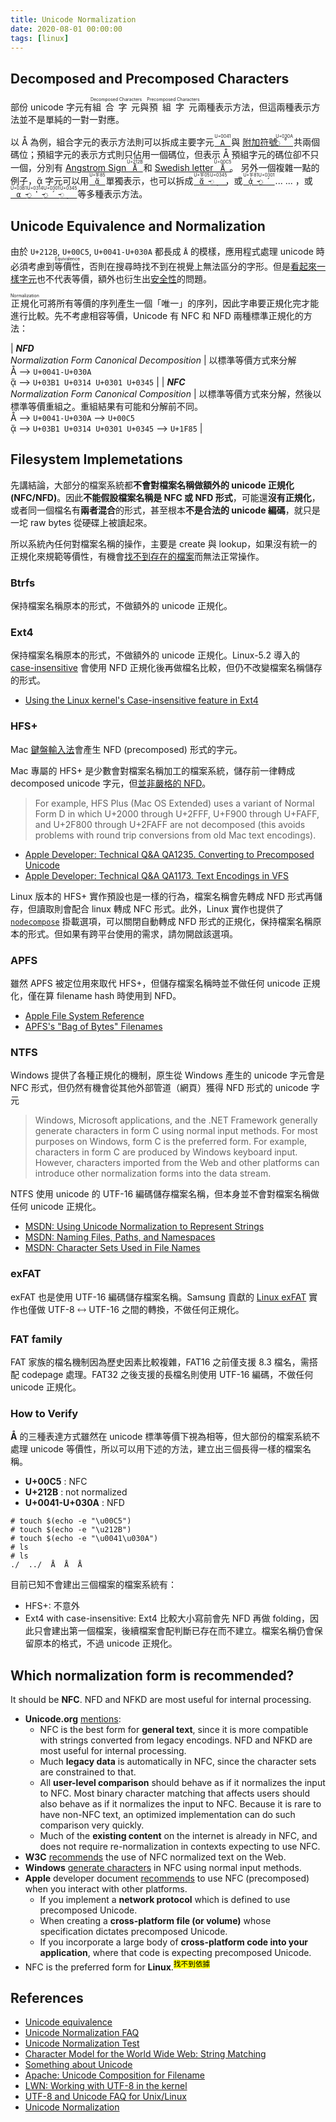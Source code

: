 ```yaml
---
title: Unicode Normalization
date: 2020-08-01 00:00:00
tags: [linux]
---
```


## Decomposed and Precomposed Characters

部份 unicode 字元有<ruby>組合字元<rt>Decomposed Characters</rt></ruby>與<ruby>預組字元<rt>Precomposed Characters</rt></ruby>兩種表示方法，但這兩種表示方法並不是單純的一對一對應。

以 Å 為例，組合字元的表示方法則可以拆成主要字元 [<ruby>`A`<rt>U+0041</rt></ruby>](https://www.compart.com/en/unicode/U+0041) 與 [附加符號](https://zh.wikipedia.org/wiki/%E7%B5%84%E5%90%88%E9%99%84%E5%8A%A0%E7%AC%A6%E8%99%9F)[<ruby>`◌̊`<rt>U+030A</rt></ruby>](https://www.compart.com/en/unicode/U+030A) 共兩個碼位；預組字元的表示方式則只佔用一個碼位，但表示 Å 預組字元的碼位卻不只一個，分別有 [Angstrom Sign <ruby>`Å`<rt>U+212B</rt></ruby>](https://www.compart.com/en/unicode/U+212Br) 和 [Swedish letter <ruby>`Å`<rt>U+00C5</rt></ruby>](https://www.compart.com/en/unicode/U+00C5)。
另外一個複雜一點的例子，ᾅ 字元可以用 [<ruby>`ᾅ`<rt>U+1F85</rt></ruby>](https://www.compart.com/en/unicode/U+1F85) 單獨表示，也可以拆成 [<ruby>`ἅ`<rt>U+1F05</rt></ruby>](https://www.compart.com/en/unicode/U+1F05)-[<ruby>`◌ͅ`<rt>U+0345</rt></ruby>](https://www.compart.com/en/unicode/U+0345)，或 [<ruby>`ᾁ`<rt>U+1F81</rt></ruby>](https://www.compart.com/en/unicode/U+1F81)-[<ruby>`◌́`<rt>U+0301</rt></ruby>](https://www.compart.com/en/unicode/U+0301) ... ... ，或 [<ruby>`α`<rt>U+03B1</rt></ruby>](https://www.compart.com/en/unicode/U+03B1)-[<ruby>`◌̔`<rt>U+0314</rt></ruby>](https://www.compart.com/en/unicode/U+0314)-[<ruby>`◌́`<rt>U+0301</rt></ruby>](https://www.compart.com/en/unicode/U+0301)-[<ruby>`◌ͅ`<rt>U+0345</rt></ruby>](https://www.compart.com/en/unicode/U+0345) 等多種表示方法。


## Unicode Equivalence and Normalization

由於 `U+212B`, `U+00C5`, `U+0041-U+030A` 都長成 `Å` 的模樣，應用程式處理 unicode 時必須考慮到<ruby>等價性<rt>Equivalence</rt></ruby>，否則在搜尋時找不到在視覺上無法區分的字形。但是[看起來一樣字元](https://github.com/reinderien/mimic )也不代表等價，額外也衍生出[安全性](https://docs.microsoft.com/zh-tw/windows/win32/intl/security-considerations--international-features)的問題。

<ruby>正規化<rt>Normalization</rt></ruby>可將所有等價的序列產生一個「唯一」的序列，因此字串要正規化完才能進行比較。先不考慮相容等價，Unicode 有 NFC 和 NFD 兩種標準正規化的方法：

| ***NFD***<br/> *Normalization Form Canonical Decomposition* | 以標準等價方式來分解<br/> Å ⟶ `U+0041-U+030A`<br/> ᾅ ⟶ `U+03B1 U+0314 U+0301 U+0345` |
| ***NFC***<br/> *Normalization Form Canonical Composition*   | 以標準等價方式來分解，然後以標準等價重組之。重組結果有可能和分解前不同。<br/> Å ⟶ `U+0041-U+030A` ⟶ `U+00C5`<br/> ᾅ ⟶ `U+03B1 U+0314 U+0301 U+0345` ⟶ `U+1F85` |


## Filesystem Implemetations

先講結論，大部分的檔案系統都**不會對檔案名稱做額外的 unicode 正規化 (NFC/NFD)**。因此**不能假設檔案名稱是 NFC 或 NFD 形式**，可能還**沒有正規化**，或者同一個檔名有**兩者混合**的形式，甚至根本**不是合法的 unicode 編碼**，就只是一坨 raw bytes 從硬碟上被讀起來。

所以系統內任何對檔案名稱的操作，主要是 create 與 lookup，如果沒有統一的正規化來規範等價性，有機會[找不到存在的檔案](https://en.wikipedia.org/wiki/Unicode_equivalence#Errors_due_to_normalization_differences)而無法正常操作。

### Btrfs
保持檔案名稱原本的形式，不做額外的 unicode 正規化。

### Ext4
保持檔案名稱原本的形式，不做額外的 unicode 正規化。Linux-5.2 導入的 [case-insensitive](https://github.com/torvalds/linux/blob/master/Documentation/admin-guide/ext4.rst#case-insensitive-file-name-lookups) 會使用 NFD 正規化後再做檔名比較，但仍不改變檔案名稱儲存的形式。

* [Using the Linux kernel's Case-insensitive feature in Ext4](https://www.collabora.com/news-and-blog/blog/2020/08/27/using-the-linux-kernel-case-insensitive-feature-in-ext4/)

### HFS+
Mac [鍵盤輸入法](https://developer.apple.com/library/archive/qa/qa1235/_index.html)會產生 NFD (precomposed) 形式的字元。

Mac 專屬的 HFS+ 是少數會對檔案名稱加工的檔案系統，儲存前一律轉成 decomposed unicode 字元，但[並非嚴格的 NFD](https://developer.apple.com/library/archive/qa/qa1173/_index.html)。

> For example, HFS Plus (Mac OS Extended) uses a variant of Normal Form D in which U+2000 through U+2FFF, U+F900 through U+FAFF, and U+2F800 through U+2FAFF are not decomposed (this avoids problems with round trip conversions from old Mac text encodings).

* [Apple Developer: Technical Q&A QA1235. Converting to Precomposed Unicode](https://developer.apple.com/library/archive/qa/qa1235/_index.html)
* [Apple Developer: Technical Q&A QA1173. Text Encodings in VFS](https://developer.apple.com/library/archive/qa/qa1173/_index.html)

Linux 版本的 HFS+ 實作預設也是一樣的行為，檔案名稱會先轉成 NFD 形式再儲存，但讀取則會配合 linux 轉成 NFC 形式。此外，Linux 實作也提供了 [`nodecompose`](https://www.kernel.org/doc/html/latest/filesystems/hfsplus.html) 掛載選項，可以關閉自動轉成 NFD 形式的正規化，保持檔案名稱原本的形式。但如果有跨平台使用的需求，請勿開啟該選項。

### APFS
雖然 APFS 被定位用來取代 HFS+，但儲存檔案名稱時並不做任何 unicode 正規化，僅在算 filename hash 時使用到 NFD。

* [Apple File System Reference](https://developer.apple.com/support/downloads/Apple-File-System-Reference.pdf)
* [APFS's "Bag of Bytes" Filenames](https://mjtsai.com/blog/2017/03/24/apfss-bag-of-bytes-filenames/)

### NTFS
Windows 提供了各種正規化的機制，原生從 Windows 產生的 unicode 字元會是 NFC 形式，但仍然有機會從其他外部管道（網頁）獲得 NFD 形式的 unicode 字元

> Windows, Microsoft applications, and the .NET Framework generally generate characters in form C using normal input methods. For most purposes on Windows, form C is the preferred form. For example, characters in form C are produced by Windows keyboard input. However, characters imported from the Web and other platforms can introduce other normalization forms into the data stream.

NTFS 使用 unicode 的 UTF-16 編碼儲存檔案名稱，但本身並不會對檔案名稱做任何 unicode 正規化。

* [MSDN: Using Unicode Normalization to Represent Strings](https://docs.microsoft.com/zh-tw/windows/win32/intl/using-unicode-normalization-to-represent-strings)
* [MSDN: Naming Files, Paths, and Namespaces](https://docs.microsoft.com/zh-tw/windows/win32/fileio/naming-a-file)
* [MSDN: Character Sets Used in File Names](https://docs.microsoft.com/en-us/windows/win32/intl/character-sets-used-in-file-names)

### exFAT
exFAT 也是使用 UTF-16 編碼儲存檔案名稱。Samsung 貢獻的 [Linux exFAT](https://github.com/torvalds/linux/blob/master/fs/exfat/nls.c) 實作也僅做 UTF-8 🡘 UTF-16 之間的轉換，不做任何正規化。

### FAT family
FAT 家族的檔名機制因為歷史因素比較複雜，FAT16 之前僅支援 8.3 檔名，需搭配 codepage 處理。FAT32 之後支援的長檔名則使用 UTF-16 編碼，不做任何 unicode 正規化。

### How to Verify

**Å** 的三種表達方式雖然在 unicode 標準等價下視為相等，但大部份的檔案系統不處理 unicode 等價性，所以可以用下述的方法，建立出三個長得一樣的檔案名稱。
* **U+00C5** : NFC
* **U+212B** : not normalized
* **U+0041-U+030A** : NFD

```console
# touch $(echo -e "\u00C5")
# touch $(echo -e "\u212B")
# touch $(echo -e "\u0041\u030A")
# ls
# ls
./  ../  Å  Å  Å
```

目前已知不會建出三個檔案的檔案系統有：
* HFS+: 不意外
* Ext4 with case-insensitive: Ext4 比較大小寫前會先 NFD 再做 folding，因此只會建出第一個檔案，後續檔案會配判斷已存在而不建立。檔案名稱仍會保留原本的格式，不過 unicode 正規化。


## Which normalization form is recommended?

It should be **NFC**. NFD and NFKD are most useful for internal processing.

* **Unicode.org** [mentions](https://unicode.org/faq/normalization.html):
  * NFC is the best form for **general text**, since it is more compatible with strings converted from legacy encodings. NFD and NFKD are most useful for internal processing.
  * Much **legacy data** is automatically in NFC, since the character sets are constrained to that.
  * All **user-level comparison** should behave as if it normalizes the input to NFC. Most binary character matching that affects users should also behave as if it normalizes the input to NFC. Because it is rare to have non-NFC text, an optimized implementation can do such comparison very quickly.
  * Much of the **existing content** on the internet is already in NFC, and does not require re-normalization in contexts expecting to use NFC.
* **W3C** [recommends](http://www.w3.org/International/questions/qa-html-css-normalization) the use of NFC normalized text on the Web.
* **Windows** [generate characters](https://docs.microsoft.com/zh-tw/windows/win32/intl/using-unicode-normalization-to-represent-strings) in NFC using normal input methods.
* **Apple** developer document [recommends](https://developer.apple.com/library/archive/qa/qa1235/_index.html) to use NFC (precomposed) when you interact with other platforms.
  * If you implement a **network protocol** which is defined to use precomposed Unicode.
  * When creating a **cross-platform file (or volume)** whose specification dictates precomposed Unicode.
  * If you incorporate a large body of **cross-platform code into your application**, where that code is expecting precomposed Unicode.
* NFC is the preferred form for **Linux**.<sup><mark>找不到依據</mark></sup>


## References
* [Unicode equivalence](https://en.wikipedia.org/wiki/Unicode_equivalence)
* [Unicode Normalization FAQ](https://unicode.org/faq/normalization.html)
* [Unicode Normalization Test](https://www.unicode.org/Public/UNIDATA/NormalizationTest.txt)
* [Character Model for the World Wide Web: String Matching](https://www.w3.org/TR/charmod-norm/)
* [Something about Unicode](https://zhuanlan.zhihu.com/p/99989967)
* [Apache: Unicode Composition for Filename](http://svn.apache.org/repos/asf/subversion/trunk/notes/unicode-composition-for-filenames)
* [LWN: Working with UTF-8 in the kernel](https://lwn.net/Articles/784124/)
* [UTF-8 and Unicode FAQ for Unix/Linux](https://www.cl.cam.ac.uk/~mgk25/unicode.html)
* [Unicode Normalization](https://www.win.tue.nl/~aeb/linux/uc/nfc_vs_nfd.html)
